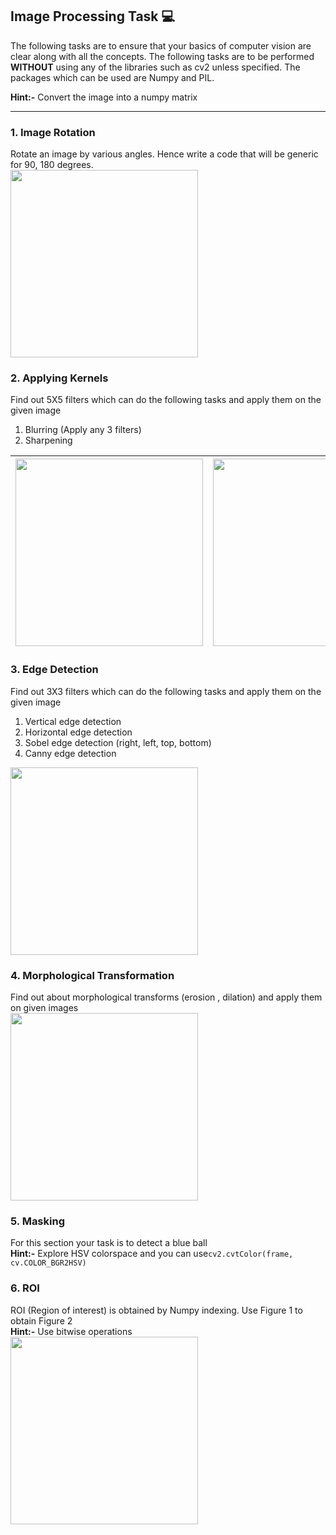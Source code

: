 ## Image Processing Task :computer:

The following tasks are to ensure that your basics of computer vision are clear along with all the concepts. 
The following tasks are to be performed **WITHOUT** using any of the libraries such as cv2 unless specified. 
The packages which can be used are Numpy and PIL. 

**Hint:-** Convert the image into a numpy matrix  

---
### 1. Image Rotation

Rotate an image by various angles. 
Hence write a code that will be generic for 90, 180 degrees.  
<img width="300" height="300" src="https://github.com/SRA-VJTI/practice-assignments/blob/master/Image-Processing/assets/rotate.png">  

### 2. Applying Kernels

Find out 5X5  filters which can do the following tasks and apply them on the given image
1. Blurring (Apply any 3 filters)
2. Sharpening  

|<img width="300" height="300" src="https://github.com/SRA-VJTI/practice-assignments/blob/master/Image-Processing/assets/blur.jpeg">|<img width="300" height="300" src="https://github.com/SRA-VJTI/practice-assignments/blob/master/Image-Processing/assets/filter.png">|
|:---:|:---:|

### 3. Edge Detection
  
Find out 3X3 filters which can do the following tasks and apply them on the given image
1. Vertical edge detection
2. Horizontal edge detection
3. Sobel edge detection (right, left, top, bottom)
4. Canny edge detection  
<img width="300" height="300" src="https://github.com/SRA-VJTI/practice-assignments/blob/master/Image-Processing/assets/edge-detection.png">  

### 4. Morphological Transformation  

Find out about morphological transforms (erosion , dilation) and apply them on given images    
<img width="300" height="300" src="https://github.com/SRA-VJTI/practice-assignments/blob/master/Image-Processing/assets/morphological.png">  

### 5. Masking

For this section your task is to detect a blue ball  
**Hint:-** Explore HSV colorspace and you can use ​`cv2.cvtColor(frame, cv.COLOR_BGR2HSV)`

### 6. ROI

ROI (Region of interest) is obtained by Numpy indexing. Use Figure 1 to obtain Figure 2  
**Hint:-** Use bitwise operations  
<img width="300" height="300" src="https://github.com/SRA-VJTI/practice-assignments/blob/master/Image-Processing/assets/roi.jpg">  

